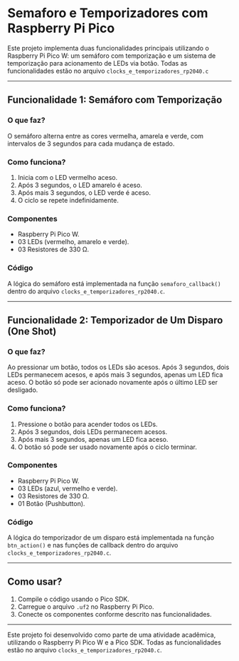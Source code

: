 # Semaforo e Temporizadores com Raspberry Pi Pico

Este projeto implementa duas funcionalidades principais utilizando o Raspberry Pi Pico W: um semáforo com temporização e um sistema de temporização para acionamento de LEDs via botão. Todas as funcionalidades estão no arquivo `clocks_e_temporizadores_rp2040.c`

---

## Funcionalidade 1: Semáforo com Temporização

### O que faz?
O semáforo alterna entre as cores vermelha, amarela e verde, com intervalos de 3 segundos para cada mudança de estado.

### Como funciona?
1. Inicia com o LED vermelho aceso.
2. Após 3 segundos, o LED amarelo é aceso.
3. Após mais 3 segundos, o LED verde é aceso.
4. O ciclo se repete indefinidamente.

### Componentes
- Raspberry Pi Pico W.
- 03 LEDs (vermelho, amarelo e verde).
- 03 Resistores de 330 Ω.

### Código
A lógica do semáforo está implementada na função `semaforo_callback()` dentro do arquivo `clocks_e_temporizadores_rp2040.c`.

---

## Funcionalidade 2: Temporizador de Um Disparo (One Shot)

### O que faz?
Ao pressionar um botão, todos os LEDs são acesos. Após 3 segundos, dois LEDs permanecem acesos, e após mais 3 segundos, apenas um LED fica aceso. O botão só pode ser acionado novamente após o último LED ser desligado.

### Como funciona?
1. Pressione o botão para acender todos os LEDs.
2. Após 3 segundos, dois LEDs permanecem acesos.
3. Após mais 3 segundos, apenas um LED fica aceso.
4. O botão só pode ser usado novamente após o ciclo terminar.

### Componentes
- Raspberry Pi Pico W.
- 03 LEDs (azul, vermelho e verde).
- 03 Resistores de 330 Ω.
- 01 Botão (Pushbutton).

### Código
A lógica do temporizador de um disparo está implementada na função `btn_action()` e nas funções de callback dentro do arquivo `clocks_e_temporizadores_rp2040.c`.

---

## Como usar?
1. Compile o código usando o Pico SDK.
2. Carregue o arquivo `.uf2` no Raspberry Pi Pico.
3. Conecte os componentes conforme descrito nas funcionalidades.

---

Este projeto foi desenvolvido como parte de uma atividade acadêmica, utilizando o Raspberry Pi Pico W e a Pico SDK. Todas as funcionalidades estão no arquivo `clocks_e_temporizadores_rp2040.c`.